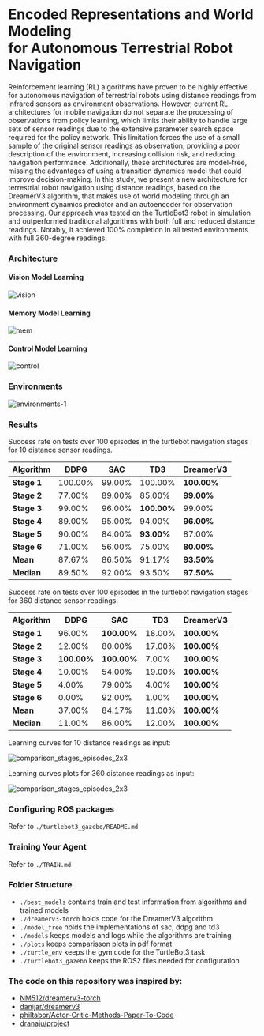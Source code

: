# Encoded Representations and World Modeling <br> for Autonomous Terrestrial Robot Navigation

Reinforcement learning (RL) algorithms have proven to be highly effective for
autonomous navigation of terrestrial robots using distance readings from infrared
sensors as environment observations. However, current RL architectures for
mobile navigation do not separate the processing of observations from policy
learning, which limits their ability to handle large sets of sensor readings due
to the extensive parameter search space required for the policy network. This
limitation forces the use of a small sample of the original sensor readings as
observation, providing a poor description of the environment, increasing collision
risk, and reducing navigation performance. Additionally, these architectures are
model-free, missing the advantages of using a transition dynamics model that
could improve decision-making. In this study, we present a new architecture for
terrestrial robot navigation using distance readings, based on the DreamerV3
algorithm, that makes use of world modeling through an environment dynamics predictor and an autoencoder for observation processing. Our approach was
tested on the TurtleBot3 robot in simulation and outperformed traditional algorithms with both full and reduced distance readings. Notably, it achieved 100%
completion in all tested environments with full 360-degree readings.


### Architecture

#### Vision Model Learning

![vision](https://github.com/user-attachments/assets/619f1c57-e310-442f-a4b4-d10881475554)

#### Memory Model Learning

![mem](https://github.com/user-attachments/assets/6559a9ce-bc91-48c1-a9c1-c23467cf7833)

#### Control Model Learning

![control](https://github.com/user-attachments/assets/f4d1603e-54c8-4501-8ca4-73d2e8f04aff)

### Environments

![environments-1](https://github.com/user-attachments/assets/d41377b8-77c8-4ccf-93ef-956a2742f8d1)


### Results

Success rate on tests over 100 episodes in the turtlebot navigation stages for 10 distance sensor readings.

| **Algorithm**                  | DDPG   | SAC    | TD3    | **DreamerV3** |
|--------------------------------|--------|--------|--------|--------------------------|
| **Stage 1**                    | 100.00%| 99.00% | 100.00%| **100.00%**              |
| **Stage 2**                    | 77.00% | 89.00% | 85.00% | **99.00%**               |
| **Stage 3**                    | 99.00% | 96.00% | **100.00%** | 99.00%           |
| **Stage 4**                    | 89.00% | 95.00% | 94.00% | **96.00%**               |
| **Stage 5**                    | 90.00% | 84.00% | **93.00%** | 87.00%           |
| **Stage 6**                    | 71.00% | 56.00% | 75.00% | **80.00%**               |
| **Mean**                       | 87.67% | 86.50% | 91.17% | **93.50%**               |
| **Median**                     | 89.50% | 92.00% | 93.50% | **97.50%**               |

Success rate on tests over 100 episodes in the turtlebot navigation stages for 360 distance sensor readings.

| **Algorithm**                  | DDPG   | SAC    | TD3    | **DreamerV3** |
|--------------------------------|--------|--------|--------|--------------------------|
| **Stage 1**                    | 96.00% | **100.00%** | 18.00% | **100.00%**          |
| **Stage 2**                    | 12.00% | 80.00% | 17.00% | **100.00%**               |
| **Stage 3**                    | **100.00%** | **100.00%** | 7.00% | **100.00%**          |
| **Stage 4**                    | 10.00% | 54.00% | 19.00% | **100.00%**               |
| **Stage 5**                    | 4.00%  | 79.00% | 4.00%  | **100.00%**               |
| **Stage 6**                    | 0.00%  | 92.00% | 1.00%  | **100.00%**               |
| **Mean**                       | 37.00% | 84.17% | 11.00% | **100.00%**               |
| **Median**                     | 11.00% | 86.00% | 12.00% | **100.00%**               |



Learning curves for 10 distance readings as input:

![comparison_stages_episodes_2x3](https://github.com/user-attachments/assets/fbeba89e-9ff4-43e5-b2ab-d0c93a6138a3)


Learning curves plots for 360 distance readings as input:

![comparison_stages_episodes_2x3](https://github.com/user-attachments/assets/8f0abf10-3f8a-4ca4-9d01-ac6ca308bef5)


### Configuring ROS packages
Refer to `./turtlebot3_gazebo/README.md`
  
### Training Your Agent
Refer to `./TRAIN.md`

### Folder Structure
- `./best_models` contains train and test information from algorithms and trained models
- `./dreamerv3-torch` holds code for the DreamerV3 algorithm
- `./model_free` holds the implementations of sac, ddpg and td3
- `./models` keeps models and logs while the algorithms are training
- `./plots` keeps comparisson plots in pdf format
-  `./turtle_env` keeps the gym code for the TurtleBot3 task
-  `./turtlebot3_gazebo` keeps the ROS2 files needed for configuration  

### The code on this repository was inspired by:

- [NM512/dreamerv3-torch](https://github.com/NM512/dreamerv3-torch)
- [danijar/dreamerv3](https://github.com/danijar/dreamerv3)
- [philtabor/Actor-Critic-Methods-Paper-To-Code](https://github.com/philtabor/Actor-Critic-Methods-Paper-To-Code)
- [dranaju/project](https://github.com/dranaju/project)
